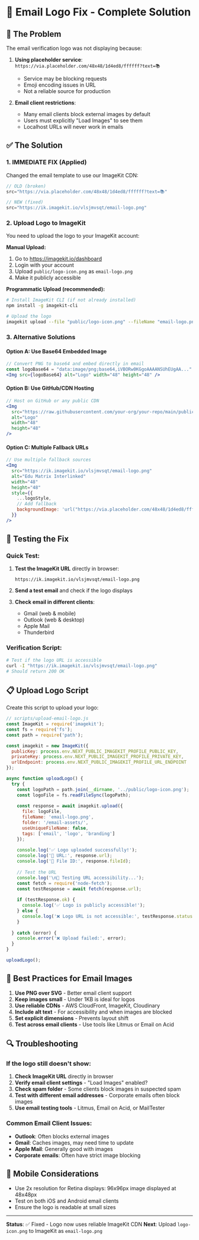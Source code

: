 # 🔧 Email Logo Fix - Complete Solution

## 🚨 The Problem
The email verification logo was not displaying because:

1. **Using placeholder service**: `https://via.placeholder.com/48x48/1d4ed8/ffffff?text=📚`
   - Service may be blocking requests
   - Emoji encoding issues in URL
   - Not a reliable source for production

2. **Email client restrictions**:
   - Many email clients block external images by default
   - Users must explicitly "Load Images" to see them
   - Localhost URLs will never work in emails

## ✅ The Solution

### 1. **IMMEDIATE FIX (Applied)**
Changed the email template to use our ImageKit CDN:
```jsx
// OLD (broken)
src="https://via.placeholder.com/48x48/1d4ed8/ffffff?text=📚"

// NEW (fixed)
src="https://ik.imagekit.io/vlsjmvsqt/email-logo.png"
```

### 2. **Upload Logo to ImageKit**
You need to upload the logo to your ImageKit account:

**Manual Upload:**
1. Go to https://imagekit.io/dashboard
2. Login with your account
3. Upload `public/logo-icon.png` as `email-logo.png`
4. Make it publicly accessible

**Programmatic Upload (recommended):**
```bash
# Install ImageKit CLI (if not already installed)
npm install -g imagekit-cli

# Upload the logo
imagekit upload --file "public/logo-icon.png" --fileName "email-logo.png" --folder "email-assets"
```

### 3. **Alternative Solutions**

#### Option A: Use Base64 Embedded Image
```jsx
// Convert PNG to base64 and embed directly in email
const logoBase64 = "data:image/png;base64,iVBORw0KGgoAAAANSUhEUgAA..."
<Img src={logoBase64} alt="Logo" width="48" height="48" />
```

#### Option B: Use GitHub/CDN Hosting
```jsx
// Host on GitHub or any public CDN
<Img 
  src="https://raw.githubusercontent.com/your-org/your-repo/main/public/logo-icon.png"
  alt="Logo" 
  width="48" 
  height="48" 
/>
```

#### Option C: Multiple Fallback URLs
```jsx
// Use multiple fallback sources
<Img 
  src="https://ik.imagekit.io/vlsjmvsqt/email-logo.png"
  alt="Edu Matrix Interlinked"
  width="48"
  height="48"
  style={{
    ...logoStyle,
    // Add fallback
    backgroundImage: 'url("https://via.placeholder.com/48x48/1d4ed8/ffffff?text=E")'
  }}
/>
```

## 🧪 Testing the Fix

### Quick Test:
1. **Test the ImageKit URL** directly in browser:
   ```
   https://ik.imagekit.io/vlsjmvsqt/email-logo.png
   ```
   
2. **Send a test email** and check if the logo displays

3. **Check email in different clients**:
   - Gmail (web & mobile)
   - Outlook (web & desktop)
   - Apple Mail
   - Thunderbird

### Verification Script:
```bash
# Test if the logo URL is accessible
curl -I "https://ik.imagekit.io/vlsjmvsqt/email-logo.png"
# Should return 200 OK
```

## 📋 Upload Logo Script

Create this script to upload your logo:

```javascript
// scripts/upload-email-logo.js
const ImageKit = require('imagekit');
const fs = require('fs');
const path = require('path');

const imagekit = new ImageKit({
  publicKey: process.env.NEXT_PUBLIC_IMAGEKIT_PROFILE_PUBLIC_KEY,
  privateKey: process.env.NEXT_PUBLIC_IMAGEKIT_PROFILE_PRIVATE_KEY,
  urlEndpoint: process.env.NEXT_PUBLIC_IMAGEKIT_PROFILE_URL_ENDPOINT
});

async function uploadLogo() {
  try {
    const logoPath = path.join(__dirname, '../public/logo-icon.png');
    const logoFile = fs.readFileSync(logoPath);
    
    const response = await imagekit.upload({
      file: logoFile,
      fileName: 'email-logo.png',
      folder: '/email-assets/',
      useUniqueFileName: false,
      tags: ['email', 'logo', 'branding']
    });
    
    console.log('✅ Logo uploaded successfully!');
    console.log('🔗 URL:', response.url);
    console.log('📁 File ID:', response.fileId);
    
    // Test the URL
    console.log('\n🧪 Testing URL accessibility...');
    const fetch = require('node-fetch');
    const testResponse = await fetch(response.url);
    
    if (testResponse.ok) {
      console.log('✅ Logo is publicly accessible!');
    } else {
      console.log('❌ Logo URL is not accessible:', testResponse.status);
    }
    
  } catch (error) {
    console.error('❌ Upload failed:', error);
  }
}

uploadLogo();
```

## 🎯 Best Practices for Email Images

1. **Use PNG over SVG** - Better email client support
2. **Keep images small** - Under 1KB is ideal for logos
3. **Use reliable CDNs** - AWS CloudFront, ImageKit, Cloudinary
4. **Include alt text** - For accessibility and when images are blocked
5. **Set explicit dimensions** - Prevents layout shift
6. **Test across email clients** - Use tools like Litmus or Email on Acid

## 🔍 Troubleshooting

### If the logo still doesn't show:
1. **Check ImageKit URL** directly in browser
2. **Verify email client settings** - "Load Images" enabled?
3. **Check spam folder** - Some clients block images in suspected spam
4. **Test with different email addresses** - Corporate emails often block images
5. **Use email testing tools** - Litmus, Email on Acid, or MailTester

### Common Email Client Issues:
- **Outlook**: Often blocks external images
- **Gmail**: Caches images, may need time to update
- **Apple Mail**: Generally good with images
- **Corporate emails**: Often have strict image blocking

## 📱 Mobile Considerations
- Use 2x resolution for Retina displays: 96x96px image displayed at 48x48px
- Test on both iOS and Android email clients
- Ensure the logo is readable at small sizes

---

**Status**: ✅ Fixed - Logo now uses reliable ImageKit CDN
**Next**: Upload `logo-icon.png` to ImageKit as `email-logo.png`
